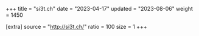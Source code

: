 +++
title = "si3t.ch"
date = "2023-04-17"
updated = "2023-08-06"
weight = 1450

[extra]
source = "http://si3t.ch/"
ratio = 100
size = 1
+++
